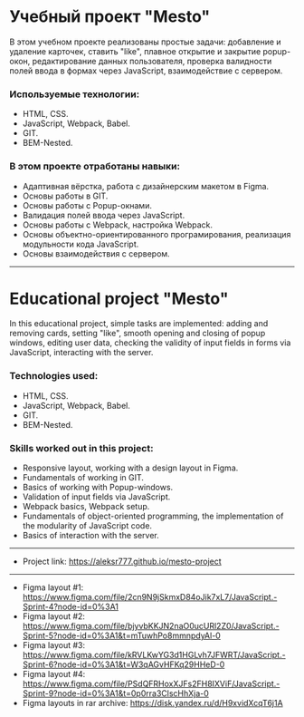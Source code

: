 # Учебный проект "Mesto"

В этом учебном проекте реализованы простые задачи: добавление и удаление карточек, ставить "like", плавное открытие и закрытие popup-окон, редактирование данных пользователя, проверка валидности полей ввода в формах через JavaScript, взаимодействие с сервером.

### Используемые технологии:
* HTML, CSS.  
* JavaScript, Webpack, Babel.
* GIT.
* BEM-Nested.

### В этом проекте отработаны навыки:
* Адаптивная вёрстка, работа с дизайнерским макетом в Figma.
* Основы работы в GIT.
* Основы работы с Popup-окнами.
* Валидация полей ввода через JavaScript.
* Основы работы с Webpack, настройка Webpack.
* Основы объектно-ориентированного програмирования, реализация модульности кода JavaScript.
* Основы взаимодействия с сервером.

--------------

# Educational project "Mesto"

In this educational project, simple tasks are implemented: adding and removing cards, setting "like", smooth opening and closing of popup windows, editing user data, checking the validity of input fields in forms via JavaScript, interacting with the server.

### Technologies used:
* HTML, CSS.
* JavaScript, Webpack, Babel.
* GIT.
* BEM-Nested.

### Skills worked out in this project:
* Responsive layout, working with a design layout in Figma.
* Fundamentals of working in GIT.
* Basics of working with Popup-windows.
* Validation of input fields via JavaScript.
* Webpack basics, Webpack setup.
* Fundamentals of object-oriented programming, the implementation of the modularity of JavaScript code.
* Basics of interaction with the server.

--------------

* Project link: <https://aleksr777.github.io/mesto-project>
--------------
* Figma layout #1: <https://www.figma.com/file/2cn9N9jSkmxD84oJik7xL7/JavaScript.-Sprint-4?node-id=0%3A1>
* Figma layout #2: <https://www.figma.com/file/bjyvbKKJN2naO0ucURl2Z0/JavaScript.-Sprint-5?node-id=0%3A1&t=mTuwhPo8mmnpdyAl-0>
* Figma layout #3: <https://www.figma.com/file/kRVLKwYG3d1HGLvh7JFWRT/JavaScript.-Sprint-6?node-id=0%3A1&t=W3qAGvHFKq29HHeD-0>
* Figma layout #4: <https://www.figma.com/file/PSdQFRHoxXJFs2FH8IXViF/JavaScript.-Sprint-9?node-id=0%3A1&t=0p0rra3ClscHhXja-0>
* Figma layouts in rar archive: <https://disk.yandex.ru/d/H9xvidXcqT6j1A>

